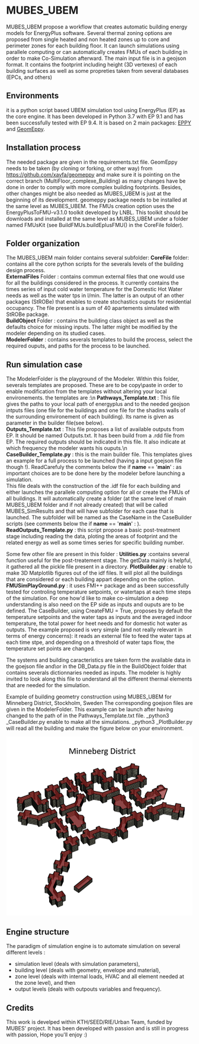 # MUBES_UBEM
MUBES_UBEM propose a workflow that creates automatic building energy models for EnergyPlus software.
Several thermal zoning options are proposed from single heated and non heated zones up to core and perimeter zones for each building floor.
It can launch simulations using parallele computing or can automatically creates FMUs of each building in order to make Co-Simulation afterward.
The main input file is in a geojson format. It contains the footprint including height (3D vertexes) of each building surfaces as well as some propreties taken from several databases (EPCs, and others)

## Environments
it is a python script based UBEM simulation tool using EnergyPlus (EP) as the core engine.
It has been developed in Python 3.7 with EP 9.1 and has been successfully tested with EP 9.4.
It is based on 2 main packages: [EPPY](https://github.com/santoshphilip/eppy) and [GeomEppy](https://github.com/jamiebull1/geomeppy).

## Installation process
The needed package are given in the requirements.txt file.
GeomEppy needs to be taken (by cloning or forking, or other way) from https://github.com/xavfa/geomeppy and make sure it is pointing on the correct branch (MultiFloor_complexe_Building) as many changes have be done in order to comply with more complex building footprints.
Besides, other changes might be also needed as MUBES_UBEM is just at the beginning of its development.
geomeppy package needs to be installed at the same level as MUBES_UBEM.
The FMUs creation option uses the EnergyPlusToFMU-v3.1.0 toolkit developed by LNBL. This toolkit should be downloads and installed at the same level as MUBES_UBEM under a folder named FMUsKit (see BuildFMUs.buildEplusFMU() in the CoreFile folder).  

## Folder organization
The MUBES_UBEM main folder contains several subfolder:
__CoreFile__ folder: contains all the core python scripts for the severals levels of the building design process.  
__ExternalFiles__ Folder : contains commun external files that one would use for all the buildings considered in the process. It currently contains the times series of input cold water temperature for the Domestic Hot Water needs as well as the water tps in l/min. The latter is an output of an other packages (StROBe) that enables to create stochastics ouputs for residential occupancy. The file present is a sum of 40 apartements simulated with StROBe package.  
__BuildObject__ Folder : contains the building class object as well as the defaults choice for missing inputs. The latter might be modified by the modeler depending on its studied cases.  
__ModelerFolder__ : contains severals templates to build the process, select the required ouputs, and paths for the process to be launched.  

## Run simulation case
The ModelerFolder is the playground of the Modeler. Within this folder, severals templates are proposed. These are to be copy\paste in order to enable modification from the templates without altering your local environements.
the templates are :\n
__Pathways_Template.txt__ : This file gives the paths to your local path of energyplus and to the needed geojson intputs files (one file for the buildings and one file for the shadins walls of the surrounding environement of each building). Its name is given as parameter in the builder file(see below).  
__Outputs_Template.txt__ : This file proposes a list of available outputs from EP. It should be named Outputs.txt. It has been build from a .rdd file from EP. The required outputs should be indicated in this file. It also indicate at which frequency the modeler wants his ouputs.\n
__CaseBuilder_Template.py__ : this is the main builder file. This templates gives an example for a full process to be launched (having a input goejson file though !). ReadCarefuly the comments below the if __name__ == '__main__' : as important choices are to be done here by the modeler before launching a simulation.  
This file deals with the construction of the .idf file for each building and either launches the parallele computing option for all or create the FMUs of all buildings. It will automatically create a folder (at the same level of main MUBES_UBEM folder and if not already created) that will be called MUBES_SimResults and that will have subfolder for each case that is launched. The subfolder will be named as the CaseName in the CaseBuilder scripts (see comments below the if __name__ == '__main__' : ).  
__ReadOutputs_Template.py__ : this script propose a basic post-treatment stage including reading the data, ploting the areas of footprint and the related energy as well as some times series for specific building number.

Some few other file are present in this folder :
__Utilities.py__ :contains several function useful for the post-treatement stage. The getData mainly is helpful, it gathered all the pickle file present in a directory.
__PlotBuilder.py__ : enable to make 3D Matplotlib figures out of the idf files. It will plot all the buildings that are considered or each building appart depending on the option.
__FMUSimPlayGround.py__ : it uses FMI++ package and as been successfully tested for controling temperature setpoints, or watertaps at each time steps of the simulation. For one how'd like to make co-simulation a deep understanding is also need on the EP side as inputs and ouputs are to be defined. The CaseBuilder, using CreateFMU = True, proposes by default the temperature setpoints and the water taps as inputs and the averaged indoor temperature, the total power for heet needs and for domestic hot water as outputs.
The example proposed is very simple (and not really relevant in terms of energy concerns): it reads an external file to feed the water taps at each time stpe, and depending on a threshold of water taps flow, the temperature set points are changed.

The systems and building caracteristics are taken form the available data in the goejson file and\or in the DB_Data.py file in the BuildObject folder that contains severals dictionnaries needed as inputs. The modeler is highly invited to look along this file to understand all the different thermal elements that are needed for the simulation.  

Example of building geometry construction using MUBES_UBEM for Minneberg District, Stockholm, Sweden
The corresponding goejson files are given in the ModelerFolder. This example can be launch after having changed to the path of in the Pathways_Template.txt file.
_python3 _CaseBuilder.py enable to make all the simulations.
_python3 _PlotBuilder.py will read all the building and make the figure below on your environment.

![Minneberg](Minneberg.png)

## Engine structure
The paradigm of simulation engine is to automate simulation on several different levels :
- simulation level (deals with simulation parameters),
- building level (deals with geometry, envelope and material),
- zone level (deals with internal loads, HVAC and all element needed at the zone level), and then 
- output levels (deals with outpouts variables and frequency).

## Credits
This work is develped within KTH/SEED/RIE/Urban Team, funded by MUBES' project.
It has been developed with passion and is still in progress with passion,
Hope you'll enjoy :)

